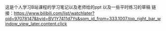 这是个人学习B站课程的学习笔记以及老师给的ppt 以及一些平时练习的草稿
链接：https://www.bilibili.com/list/watchlater?oid=97078147&bvid=BV1Y7411d7Ys&spm_id_from=333.1007.top_right_bar_window_view_later.content.click
